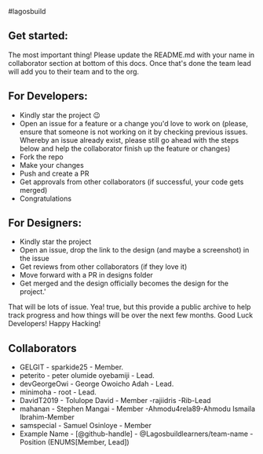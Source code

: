 #lagosbuild

## Get started:

The most important thing! Please update the README.md with your name in collaborator section at bottom of this docs. Once that's done the team lead will add you to their team and to the org.

## For Developers:

- Kindly star the project :wink:
- Open an issue for a feature or a change you'd love to work on (please, ensure that someone is not working on it by checking previous issues. Whereby an issue already exist, please still go ahead with the steps below and help the collaborator finish up the feature or changes)
- Fork the repo
- Make your changes
- Push and create a PR
- Get approvals from other collaborators (if successful, your code gets merged)
- Congratulations

## For Designers:

- Kindly star the project
- Open an issue, drop the link to the design (and maybe a screenshot) in the issue
- Get reviews from other collaborators (if they love it)
- Move forward with a PR in designs folder
- Get merged and the design officially becomes the design for the project.'

That will be lots of issue. Yea! true, but this provide a public archive to help track progress and how things will be over the next few months. Good Luck Developers! Happy Hacking!

## Collaborators

- GELGIT - sparkide25 - Member.
- peterito - peter olumide oyebamiji - Lead.
- devGeorgeOwi - George Owoicho Adah - Lead.
- minimoha - root - Lead.
- DavidT2019 - Tolulope David - Member
-rajiidris -Rib-Lead
- mahanan - Stephen Mangai - Member
-Ahmodu4rela89-Ahmodu Ismaila Ibrahim-Member
- samspecial - Samuel Osinloye - Member
- Example Name - [@github-handle] - @Lagosbuildlearners/team-name - Position (ENUMS[Member, Lead])


